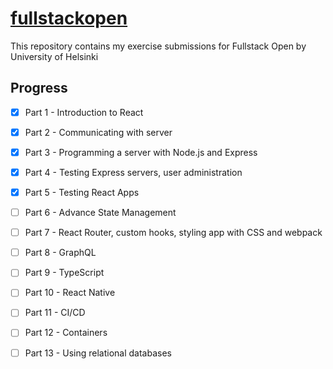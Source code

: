 # [fullstackopen](https://fullstackopen.com/)
This repository contains my exercise submissions for Fullstack Open by University of Helsinki 

## Progress
- [x] Part 1 - Introduction to React 

- [x] Part 2 - Communicating with server

- [x] Part 3 - Programming a server with Node.js and Express

- [x] Part 4 - Testing Express servers, user administration

- [x] Part 5 - Testing React Apps 

- [ ] Part 6 - Advance State Management

- [ ] Part 7 - React Router, custom hooks, styling app with CSS and webpack

- [ ] Part 8 - GraphQL

- [ ] Part 9 - TypeScript

- [ ] Part 10 - React Native

- [ ] Part 11 - CI/CD

- [ ] Part 12 - Containers

- [ ] Part 13 - Using relational databases
